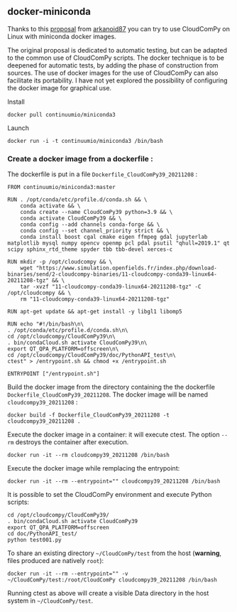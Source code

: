 ## docker-miniconda

Thanks to this [proposal](https://github.com/CloudCompare/CloudComPy/issues/10) from [arkanoid87](https://github.com/arkanoid87) you can try to use CloudComPy on Linux with miniconda docker images.

The original proposal is dedicated to automatic testing, but can be adapted to the common use of CloudComPy scripts. 
The docker technique is to be deepened for automatic tests, by adding the phase of construction from sources.
The use of docker images for the use of CloudComPy can also facilitate its portability.
I have not yet explored the possibility of configuring the docker image for graphical use.

Install

```
docker pull continuumio/miniconda3
```
Launch

```
docker run -i -t continuumio/miniconda3 /bin/bash
```

### Create a docker image from a  dockerfile :

The dockerfile is put in a file `Dockerfile_CloudComPy39_20211208` :


```
FROM continuumio/miniconda3:master

RUN . /opt/conda/etc/profile.d/conda.sh && \
    conda activate && \
    conda create --name CloudComPy39 python=3.9 && \
    conda activate CloudComPy39 && \
    conda config --add channels conda-forge && \
    conda config --set channel_priority strict && \
    conda install boost cgal cmake eigen ffmpeg gdal jupyterlab matplotlib mysql numpy opencv openmp pcl pdal psutil "qhull=2019.1" qt scipy sphinx_rtd_theme spyder tbb tbb-devel xerces-c

RUN mkdir -p /opt/cloudcompy && \
    wget "https://www.simulation.openfields.fr/index.php/download-binaries/send/2-cloudcompy-binaries/11-cloudcompy-conda39-linux64-20211208-tgz" && \
    tar -xvzf "11-cloudcompy-conda39-linux64-20211208-tgz" -C /opt/cloudcompy && \
    rm "11-cloudcompy-conda39-linux64-20211208-tgz"

RUN apt-get update && apt-get install -y libgl1 libomp5

RUN echo "#!/bin/bash\n\
. /opt/conda/etc/profile.d/conda.sh\n\
cd /opt/cloudcompy/CloudComPy39\n\
. bin/condaCloud.sh activate CloudComPy39\n\
export QT_QPA_PLATFORM=offscreen\n\
cd /opt/cloudcompy/CloudComPy39/doc/PythonAPI_test\n\
ctest" > /entrypoint.sh && chmod +x /entrypoint.sh

ENTRYPOINT ["/entrypoint.sh"]
```

Build the docker image from the directory containing the the dockerfile `Dockerfile_CloudComPy39_20211208`. The docker image will be named `cloudcompy39_20211208` :

```
docker build -f Dockerfile_CloudComPy39_20211208 -t cloudcompy39_20211208 .
```

Execute the docker image in a container: it will execute ctest. The option `--rm` destroys the container after execution.


```
docker run -it --rm cloudcompy39_20211208 /bin/bash
```

Execute the docker image while remplacing the entrypoint:

```
docker run -it --rm --entrypoint="" cloudcompy39_20211208 /bin/bash
```

It is possible to set the CloudComPy environment and execute Python scripts:

```
cd /opt/cloudcompy/CloudComPy39/
. bin/condaCloud.sh activate CloudComPy39
export QT_QPA_PLATFORM=offscreen
cd doc/PythonAPI_test/
python test001.py
```

To share an existing directory `~/CloudComPy/test` from the host (**warning**, files produced are natively `root`):


```
docker run -it --rm --entrypoint="" -v ~/CloudComPy/test:/root/CloudComPy cloudcompy39_20211208 /bin/bash
```

Running ctest as above will create a visible Data directory in the host system in `~/CloudComPy/test`.
